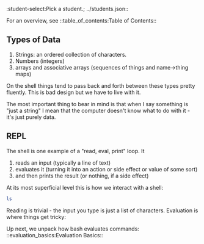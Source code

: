 :student-select:Pick a student.; ../students.json::

For an overview, see ::table_of_contents:Table of Contents::

## Types of Data

1.  Strings: an ordered collection of characters.
2.  Numbers (integers)
3.  arrays and associative arrays (sequences of things and name->thing maps)

On the shell things tend to pass back and forth between these types
pretty fluently. This is bad design but we have to live with it.

The most important thing to bear in mind is that when I say something is
"just a string" I mean that the computer doesn't know what to do with
it - it's just purely data.

## REPL

The shell is one example of a "read, eval, print" loop. It

1.  reads an input (typically a line of text)
2.  evaluates it (turning it into an action or side effect or value of
    some sort)
3.  and then prints the result (or nothing, if a side effect)

At its most superficial level this is how we interact with a shell:

```bash capture
ls
```


Reading is trivial - the input you type is just a list of characters.
Evaluation is where things get tricky:

Up next, we unpack how bash evaluates commands: ::evaluation_basics:Evaluation Basics::
